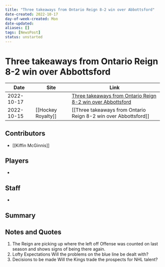 ```yaml
---
title: "Three takeaways from Ontario Reign 8-2 win over Abbottsford"
date-created: 2022-10-17
day-of-week-created: Mon
date-updated: 
aliases: []
tags: [NewsPost]
status: unstarted
---
```


# Three takeaways from Ontario Reign 8-2 win over Abbottsford

| Date     | Site | Link                                   |
| -------- | ---- | -------------------------------------- |
| 2022-10-17 |      | [Three takeaways from Ontario Reign 8-2 win over Abbottsford](https://hockeyroyalty.com/2022/10/15/ontario-reign-three-takeaways-from-ontario-reigns-8-2-win-over-abbottsford/) |
| 2022-10-15 | [[Hockey Royalty]]    | [[Three takeaways from Ontario Reign 8-2 win over Abbottsford]]                                                                                                                                                             |

## Contributors
- [[Kiffin McGinnis]]


## Players
- 


## Staff
- 


## Summary
> 


## Notes and Quotes
1) The Reign are picking up where the left off
   Offense was counted on last season and shows signs of being there again.
2) Lofty Expectations
   Will the problems on the blue line be dealt with?
3) Decisions to be made
   Will the Kings trade the prospects for NHL talent?
